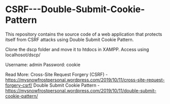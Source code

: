# CSRF---Double-Submit-Cookie-Pattern
This repository contains the source code of a web application that protects itself from CSRF attacks using Double Submit Cookie Pattern.


Clone the dscp folder and move it to htdocs in XAMPP.
Access using localhosot/dscp/

Username: admin
Password: cookie

Read More:
  Cross-Site Request Forgery (CSRF) - https://mysnowfrostpersonal.wordpress.com/2019/10/11/cross-site-request-forgery-csrf/
  Double Submit Cookie Pattern - https://mysnowfrostpersonal.wordpress.com/2019/10/11/double-submit-cookie-pattern/
